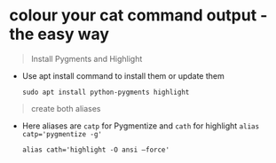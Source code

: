 # colour your cat command output - the easy way

> Install Pygments and Highlight

- Use apt install command to install them or update them
	```
	sudo apt install python-pygments highlight
	```
> create both aliases

- Here aliases are `catp` for Pygmentize and `cath` for highlight
	`alias catp='pygmentize -g'`

	`alias cath='highlight -O ansi —force'`
